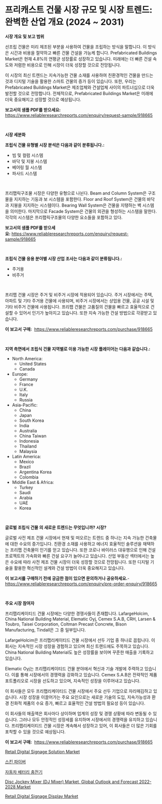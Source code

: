 <p><h1>프리캐스트 건물 시장 규모 및 시장 트렌드: 완벽한 산업 개요 (2024 ~ 2031)</h1></p><p><strong>시장 개요 및 보고 범위</strong></p>
<p><p>선조립 건물은 미리 제조된 부분을 사용하여 건물을 조립하는 방식을 말합니다. 이 방식은 시간과 비용을 절약하고 빠른 건물 건설을 가능케 합니다. Prefabricated Buildings Market은 현재 4.8%의 연평균 성장률로 성장하고 있습니다. 미래에는 더 빠른 건설 속도와 저렴한 비용으로 인해 시장이 더욱 성장할 것으로 전망됩니다. </p><p>이 시장의 최신 트렌드는 지속가능한 건물 소재를 사용하여 친환경적인 건물을 만드는 것과 디지털 기술을 활용한 스마트 건물의 증가 등이 있습니다. 또한, 우리는 Prefabricated Buildings Market은 제조업체와 건설업체 사이의 파트너십으로 더욱 발전할 것으로 전망합니다. 전체적으로, Prefabricated Buildings Market은 미래에 더욱 중요해지고 성장할 것으로 예상됩니다.</p></p>
<p><strong>보고서의 샘플 PDF를 받으세요:</strong> <a href="https://www.reliableresearchreports.com/enquiry/request-sample/918665">https://www.reliableresearchreports.com/enquiry/request-sample/918665</a></p>
<p>&nbsp;</p>
<p><strong>시장 세분화</strong></p>
<p><strong>조립식 건물 유형별 시장 분석은 다음과 같이 분류됩니다.:</strong></p>
<p><ul><li>빔 및 컬럼 시스템</li><li>바닥 및 지붕 시스템</li><li>베어링 월 시스템</li><li>파사드 시스템</li></ul></p>
<p>&nbsp;</p>
<p><p>프리팹릭구조물 시장은 다양한 유형으로 나뉜다. Beam and Column System은 구조물을 지지하는 기둥과 보 시스템을 포함한다. Floor and Roof System은 건물의 바닥과 지붕을 지지하는 시스템이다. Bearing Wall System은 건물을 지탱하는 벽 시스템을 의미한다. 마지막으로 Facade System은 건물의 외관을 형성하는 시스템을 말한다. 각각의 시스템은 프리팹릭구조물의 다양한 요소들을 포함하고 있다.</p></p>
<p><strong>보고서의 샘플 PDF를 받으세요:</strong>&nbsp;<a href="https://www.reliableresearchreports.com/enquiry/request-sample/918665">https://www.reliableresearchreports.com/enquiry/request-sample/918665</a></p>
<p>&nbsp;</p>
<p><strong> 조립식 건물 응용 분야별 시장 산업 조사는 다음과 같이 분류됩니다.:</strong></p>
<p><ul><li>주거용</li><li>비주거</li></ul></p>
<p>&nbsp;</p>
<p><p>프리팹 건물 시장은 주거 및 비주거 시장에 적용되어 있습니다. 주거 시장에서는 주택, 아파트 및 기타 주거용 건물에 사용되며, 비주거 시장에서는 상업용 건물, 공공 시설 및 기타 비주거 건물에 사용됩니다. 프리팹 건물은 고품질의 건물을 빠르고 효율적으로 건설할 수 있어서 인기가 높아지고 있습니다. 또한 지속 가능한 건설 방법으로 각광받고 있습니다.</p></p>
<p><strong>이 보고서 구매:</strong>&nbsp; <a href="https://www.reliableresearchreports.com/purchase/918665">https://www.reliableresearchreports.com/purchase/918665</a></p>
<p>&nbsp;</p>
<p><strong>지역 측면에서 조립식 건물 지역별로 이용 가능한 시장 플레이어는 다음과 같습니다.:</strong></p>
<p><ul>
    <li>
        North America:
        <ul>
            <li>United States</li>
            <li>Canada</li>
        </ul>
    </li>
    <li>
        Europe:
        <ul>
            <li>Germany</li>
            <li>France</li>
            <li>U.K.</li>
            <li>Italy</li>
            <li>Russia</li>
        </ul>
    </li>
    <li>
        Asia-Pacific:
        <ul>
            <li>China</li>
            <li>Japan</li>
            <li>South Korea</li>
            <li>India</li>
            <li>Australia</li>
            <li>China Taiwan</li>
            <li>Indonesia</li>
            <li>Thailand</li>
            <li>Malaysia</li>
        </ul>
    </li>
    <li>
        Latin America:
        <ul>
            <li>Mexico</li>
            <li>Brazil</li>
            <li>Argentina Korea</li>
            <li>Colombia</li>
        </ul>
    </li>
    <li>
        Middle East & Africa:
        <ul>
            <li>Turkey</li>
            <li>Saudi</li>
            <li>Arabia</li>
            <li>UAE</li>
            <li>Korea</li>
        </ul>
    </li>
    </ul></p>
<p>&nbsp;</p>
<p><strong>글로벌 조립식 건물 의 새로운 트렌드는 무엇입니까? 시장?</strong></p>
<p><p>글로벌 사전 제조 건물 시장에서 현재 및 떠오르는 트렌드 중 하나는 지속 가능한 건축물에 대한 수요의 증가입니다. 친환경 소재를 사용하고 에너지 효율적인 솔루션을 채택하는 프리팹 건축물이 인기를 얻고 있습니다. 또한 코로나 바이러스 대유행으로 인해 건설 프로젝트의 가속화와 빠른 건설 요구가 늘어나고 있습니다. 산업 부동산 섹터에서는 높은 수요에 따라 사전 제조 건물 시장이 더욱 성장할 것으로 전망됩니다. 또한 디지털 기술을 활용한 혁신적인 설계와 건설 방법이 더욱 중요해지고 있습니다.</p></p>
<p><strong>이 보고서를 구매하기 전에 궁금한 점이 있으면 문의하거나 공유하세요.</strong>- <a href="https://www.reliableresearchreports.com/enquiry/pre-order-enquiry/918665">https://www.reliableresearchreports.com/enquiry/pre-order-enquiry/918665</a></p>
<p>&nbsp;</p>
<p><strong>주요 시장 참여자</strong></p>
<p><p>프리팹리케이티드 건물 시장에는 다양한 경쟁사들이 존재합니다. LafargeHolcim, China National Building Material, Elematic Oyj, Cemex S.A.B, CRH, Larsen & Toubro, Taisei Corporation, Coltman Precast Concrete, Bison Manufacturing, Tindall은 그 중 일부입니다.</p><p>LafargeHolcim은 프리팹리케이티드 건물 시장에서 선두 기업 중 하나로 꼽힙니다. 이 회사는 지속적인 시장 성장을 경험하고 있으며 최신 트랜드에도 주목하고 있습니다. China National Building Material도 높은 성장률을 보이며 꾸준한 매출을 기록하고 있습니다.</p><p>Elematic Oyj는 프리팹리케이티드 건물 분야에서 혁신과 기술 개발에 주력하고 있습니다. 이를 통해 시장에서의 경쟁력을 강화하고 있습니다. Cemex S.A.B은 전략적인 제품 포트폴리오로 시장을 선도하고 있으며, 지속적인 성장을 이루어내고 있습니다.</p><p>이 회사들은 모두 프리팹리케이티드 건물 시장에서 주요 선두 기업으로 자리매김하고 있습니다. 시장 성장을 이끌어가는 주요 요인으로는 새로운 기술의 도입, 지속가능성과 환경 친화적 제품의 수요 증가, 빠르고 효율적인 건설 방법의 필요성 등이 있습니다.</p><p>이 회사들의 매출액은 회사마다 상이하며 업계의 성장 및 경쟁 상황에 따라 변동될 수 있습니다. 그러나 모두 안정적인 성장세를 유지하며 시장에서의 경쟁력을 유지하고 있습니다. 프리팹리케이티드 건물 시장은 계속해서 성장하고 있어, 이 회사들은 더 많은 기회를 포착할 수 있을 것으로 예상됩니다.</p></p>
<p><strong>이 보고서 구매:</strong>&nbsp;&nbsp;<a href="https://www.reliableresearchreports.com/purchase/918665">https://www.reliableresearchreports.com/purchase/918665</a></p>
<p><p><a href="https://github.com/FassouRP/Market-Research-Report-List-3/blob/main/retail-digital-signage-solution-market.md">Retail Digital Signage Solution Market</a></p><p><a href="https://medium.com/@richardlueilwitz787/%ED%94%BC%EB%B6%80-%EC%84%AC%EC%9C%A0-%EC%8B%9C%EC%9E%A5-%EA%B7%9C%EB%AA%A8-%EC%8B%9C%EC%9E%A5-%EC%A0%84%EB%A7%9D-%EB%B0%8F-%EC%8B%9C%EC%9E%A5-%EC%98%88%EC%B8%A1-2024%EB%85%84%EB%B6%80%ED%84%B0-2031%EB%85%84-cea2ad76cc1c">스킨 파이버</a></p><p><a href="https://medium.com/@richardlueilwitz787/%EC%9E%90%EB%8F%99%EC%B0%A8-%EB%B0%B0%ED%84%B0%EB%A6%AC-%EC%B6%A9%EC%A0%84%EA%B8%B0-%EC%8B%9C%EC%9E%A5-%EC%A7%80%ED%91%9C-%ED%95%B4%EC%84%9D-%EC%8B%9C%EC%9E%A5-%EC%A0%90%EC%9C%A0%EC%9C%A8-%ED%8A%B8%EB%A0%8C%EB%93%9C-%EB%B0%8F-%EC%84%B1%EC%9E%A5-%ED%8C%A8%ED%84%B4-5a90d69cc0a4">자동차 배터리 충전기</a></p><p><a href="https://frill-swim-3cd.notion.site/Disc-Jockey-Mixer-DJ-Mixer-Market-Global-Outlook-and-Forecast-2022-2028-Market-Dynamics-2024-2031-488dd94d77eb47e3b01833ff550c2a5d">Disc Jockey Mixer (DJ Mixer) Market, Global Outlook and Forecast 2022-2028 Market</a></p><p><a href="https://github.com/rahu1506/Market-Research-Report-List-3/blob/main/retail-digital-signage-display-market.md">Retail Digital Signage Display Market</a></p></p>
